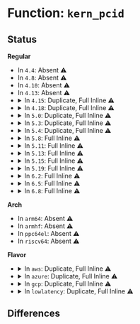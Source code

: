 # Function: <code>kern_pcid</code>

## Status
<b>Regular</b>
<ul>
<li>
In <code>4.4</code>: Absent ⚠️
</li>
<li>
In <code>4.8</code>: Absent ⚠️
</li>
<li>
In <code>4.10</code>: Absent ⚠️
</li>
<li>
In <code>4.13</code>: Absent ⚠️
</li>
<li>
<details>
<summary>In <code>4.15</code>: Duplicate, Full Inline ⚠️</summary>

**Collision:** Static Duplication

**Inline:** Full

**Transformation:** False

**Instances:**

```
In arch/x86/kernel/paravirt.c (ffffffff8106b21a)
Location: arch/x86/include/asm/tlbflush.h:75
Inline: True
Inline callers:
  - arch/x86/kernel/paravirt.c:native_flush_tlb_one_user
  - arch/x86/kernel/paravirt.c:native_flush_tlb_one_user
  - arch/x86/kernel/paravirt.c:native_flush_tlb
```
```
In arch/x86/mm/tlb.c (ffffffff8107a28b)
Location: arch/x86/include/asm/tlbflush.h:75
Inline: True
Inline callers:
  - arch/x86/mm/tlb.c:load_new_mm_cr3
  - arch/x86/mm/tlb.c:load_new_mm_cr3
  - arch/x86/mm/tlb.c:load_new_mm_cr3
```
```
In arch/x86/mm/mem_encrypt.c (ffffffff826c59b6)
Location: arch/x86/include/asm/tlbflush.h:75
Inline: True
Inline callers:
  - arch/x86/mm/mem_encrypt.c:__sme_early_map_unmap_mem
```
</details>
</li>
<li>
<details>
<summary>In <code>4.18</code>: Duplicate, Full Inline ⚠️</summary>

**Collision:** Static Duplication

**Inline:** Full

**Transformation:** False

**Instances:**

```
In arch/x86/kernel/paravirt.c (ffffffff8106de90)
Location: arch/x86/include/asm/tlbflush.h:75
Inline: True
Inline callers:
  - arch/x86/kernel/paravirt.c:native_flush_tlb_one_user
  - arch/x86/kernel/paravirt.c:native_flush_tlb_one_user
  - arch/x86/kernel/paravirt.c:native_flush_tlb
```
```
In arch/x86/mm/tlb.c (ffffffff8107d90c)
Location: arch/x86/include/asm/tlbflush.h:75
Inline: True
Inline callers:
  - arch/x86/mm/tlb.c:initialize_tlbstate_and_flush
  - arch/x86/mm/tlb.c:load_new_mm_cr3
  - arch/x86/mm/tlb.c:load_new_mm_cr3
  - arch/x86/mm/tlb.c:load_new_mm_cr3
```
```
In arch/x86/mm/mem_encrypt.c (ffffffff826efa8c)
Location: arch/x86/include/asm/tlbflush.h:75
Inline: True
Inline callers:
  - arch/x86/mm/mem_encrypt.c:__sme_early_map_unmap_mem
```
</details>
</li>
<li>
<details>
<summary>In <code>5.0</code>: Duplicate, Full Inline ⚠️</summary>

**Collision:** Static Duplication

**Inline:** Full

**Transformation:** False

**Instances:**

```
In arch/x86/kernel/paravirt.c (ffffffff81073e20)
Location: arch/x86/include/asm/tlbflush.h:75
Inline: True
Inline callers:
  - arch/x86/kernel/paravirt.c:native_flush_tlb_one_user
  - arch/x86/kernel/paravirt.c:native_flush_tlb_one_user
  - arch/x86/kernel/paravirt.c:native_flush_tlb
```
```
In arch/x86/mm/tlb.c (ffffffff8108443c)
Location: arch/x86/include/asm/tlbflush.h:75
Inline: True
Inline callers:
  - arch/x86/mm/tlb.c:initialize_tlbstate_and_flush
  - arch/x86/mm/tlb.c:load_new_mm_cr3
  - arch/x86/mm/tlb.c:load_new_mm_cr3
  - arch/x86/mm/tlb.c:load_new_mm_cr3
```
```
In arch/x86/mm/mem_encrypt.c (ffffffff828a6749)
Location: arch/x86/include/asm/tlbflush.h:75
Inline: True
Inline callers:
  - arch/x86/mm/mem_encrypt.c:__sme_early_map_unmap_mem
```
</details>
</li>
<li>
<details>
<summary>In <code>5.3</code>: Duplicate, Full Inline ⚠️</summary>

**Collision:** Static Duplication

**Inline:** Full

**Transformation:** False

**Instances:**

```
In arch/x86/kernel/paravirt.c (ffffffff810779c0)
Location: arch/x86/include/asm/tlbflush.h:75
Inline: True
Inline callers:
  - arch/x86/kernel/paravirt.c:native_flush_tlb_one_user
  - arch/x86/kernel/paravirt.c:native_flush_tlb_one_user
  - arch/x86/kernel/paravirt.c:native_flush_tlb
```
```
In arch/x86/mm/tlb.c (ffffffff810880db)
Location: arch/x86/include/asm/tlbflush.h:75
Inline: True
Inline callers:
  - arch/x86/mm/tlb.c:initialize_tlbstate_and_flush
  - arch/x86/mm/tlb.c:load_new_mm_cr3
  - arch/x86/mm/tlb.c:load_new_mm_cr3
  - arch/x86/mm/tlb.c:load_new_mm_cr3
```
```
In arch/x86/mm/mem_encrypt.c (ffffffff828bede5)
Location: arch/x86/include/asm/tlbflush.h:75
Inline: True
Inline callers:
  - arch/x86/mm/mem_encrypt.c:__sme_early_map_unmap_mem
```
</details>
</li>
<li>
<details>
<summary>In <code>5.4</code>: Duplicate, Full Inline ⚠️</summary>

**Collision:** Static Duplication

**Inline:** Full

**Transformation:** False

**Instances:**

```
In arch/x86/kernel/paravirt.c (ffffffff81078a30)
Location: arch/x86/include/asm/tlbflush.h:75
Inline: True
Inline callers:
  - arch/x86/kernel/paravirt.c:native_flush_tlb_one_user
  - arch/x86/kernel/paravirt.c:native_flush_tlb_one_user
  - arch/x86/kernel/paravirt.c:native_flush_tlb
```
```
In arch/x86/mm/tlb.c (ffffffff81088d7c)
Location: arch/x86/include/asm/tlbflush.h:75
Inline: True
Inline callers:
  - arch/x86/mm/tlb.c:initialize_tlbstate_and_flush
  - arch/x86/mm/tlb.c:load_new_mm_cr3
  - arch/x86/mm/tlb.c:load_new_mm_cr3
  - arch/x86/mm/tlb.c:load_new_mm_cr3
```
```
In arch/x86/mm/mem_encrypt.c (ffffffff828c525e)
Location: arch/x86/include/asm/tlbflush.h:75
Inline: True
Inline callers:
  - arch/x86/mm/mem_encrypt.c:__sme_early_map_unmap_mem
```
</details>
</li>
<li>
<details>
<summary>In <code>5.8</code>: Full Inline ⚠️</summary>

**Collision:** Unique Static

**Inline:** Full

**Transformation:** False

**Instances:**

```
In arch/x86/mm/tlb.c (ffffffff8108ba0a)
Location: arch/x86/mm/tlb.c:104
Inline: True
Inline callers:
  - arch/x86/mm/tlb.c:native_flush_tlb_local
  - arch/x86/mm/tlb.c:native_flush_tlb_one_user
  - arch/x86/mm/tlb.c:native_flush_tlb_one_user
  - arch/x86/mm/tlb.c:__get_current_cr3_fast
  - arch/x86/mm/tlb.c:initialize_tlbstate_and_flush
  - arch/x86/mm/tlb.c:load_new_mm_cr3
  - arch/x86/mm/tlb.c:load_new_mm_cr3
  - arch/x86/mm/tlb.c:load_new_mm_cr3
```
</details>
</li>
<li>
<details>
<summary>In <code>5.11</code>: Full Inline ⚠️</summary>

**Collision:** Unique Static

**Inline:** Full

**Transformation:** False

**Instances:**

```
In arch/x86/mm/tlb.c (ffffffff8108ba5a)
Location: arch/x86/mm/tlb.c:103
Inline: True
Inline callers:
  - arch/x86/mm/tlb.c:native_flush_tlb_local
  - arch/x86/mm/tlb.c:native_flush_tlb_one_user
  - arch/x86/mm/tlb.c:native_flush_tlb_one_user
  - arch/x86/mm/tlb.c:__get_current_cr3_fast
  - arch/x86/mm/tlb.c:initialize_tlbstate_and_flush
  - arch/x86/mm/tlb.c:load_new_mm_cr3
  - arch/x86/mm/tlb.c:load_new_mm_cr3
  - arch/x86/mm/tlb.c:load_new_mm_cr3
```
</details>
</li>
<li>
<details>
<summary>In <code>5.13</code>: Full Inline ⚠️</summary>

**Collision:** Unique Static

**Inline:** Full

**Transformation:** False

**Instances:**

```
In arch/x86/mm/tlb.c (ffffffff8108c530)
Location: arch/x86/mm/tlb.c:104
Inline: True
Inline callers:
  - arch/x86/mm/tlb.c:native_flush_tlb_one_user
  - arch/x86/mm/tlb.c:__get_current_cr3_fast
  - arch/x86/mm/tlb.c:initialize_tlbstate_and_flush
  - arch/x86/mm/tlb.c:load_new_mm_cr3
  - arch/x86/mm/tlb.c:load_new_mm_cr3
```
</details>
</li>
<li>
<details>
<summary>In <code>5.15</code>: Full Inline ⚠️</summary>

**Collision:** Unique Static

**Inline:** Full

**Transformation:** False

**Instances:**

```
In arch/x86/mm/tlb.c (ffffffff8109bd70)
Location: arch/x86/mm/tlb.c:111
Inline: True
Inline callers:
  - arch/x86/mm/tlb.c:native_flush_tlb_one_user
  - arch/x86/mm/tlb.c:__get_current_cr3_fast
  - arch/x86/mm/tlb.c:initialize_tlbstate_and_flush
  - arch/x86/mm/tlb.c:load_new_mm_cr3
  - arch/x86/mm/tlb.c:load_new_mm_cr3
```
</details>
</li>
<li>
<details>
<summary>In <code>5.19</code>: Full Inline ⚠️</summary>

**Collision:** Unique Static

**Inline:** Full

**Transformation:** False

**Instances:**

```
In arch/x86/mm/tlb.c (ffffffff810af290)
Location: arch/x86/mm/tlb.c:112
Inline: True
Inline callers:
  - arch/x86/mm/tlb.c:native_flush_tlb_one_user
  - arch/x86/mm/tlb.c:__get_current_cr3_fast
  - arch/x86/mm/tlb.c:initialize_tlbstate_and_flush
  - arch/x86/mm/tlb.c:load_new_mm_cr3
  - arch/x86/mm/tlb.c:load_new_mm_cr3
```
</details>
</li>
<li>
<details>
<summary>In <code>6.2</code>: Full Inline ⚠️</summary>

**Collision:** Unique Static

**Inline:** Full

**Transformation:** False

**Instances:**

```
In arch/x86/mm/tlb.c (ffffffff810c96a0)
Location: arch/x86/mm/tlb.c:112
Inline: True
Inline callers:
  - arch/x86/mm/tlb.c:native_flush_tlb_one_user
  - arch/x86/mm/tlb.c:__get_current_cr3_fast
  - arch/x86/mm/tlb.c:initialize_tlbstate_and_flush
  - arch/x86/mm/tlb.c:load_new_mm_cr3
  - arch/x86/mm/tlb.c:load_new_mm_cr3
```
</details>
</li>
<li>
<details>
<summary>In <code>6.5</code>: Full Inline ⚠️</summary>

**Collision:** Unique Static

**Inline:** Full

**Transformation:** False

**Instances:**

```
In arch/x86/mm/tlb.c (ffffffff810ccd20)
Location: arch/x86/mm/tlb.c:112
Inline: True
Inline callers:
  - arch/x86/mm/tlb.c:native_flush_tlb_one_user
  - arch/x86/mm/tlb.c:__get_current_cr3_fast
  - arch/x86/mm/tlb.c:initialize_tlbstate_and_flush
  - arch/x86/mm/tlb.c:switch_mm_irqs_off
  - arch/x86/mm/tlb.c:switch_mm_irqs_off
```
</details>
</li>
<li>
<details>
<summary>In <code>6.8</code>: Full Inline ⚠️</summary>

**Collision:** Unique Static

**Inline:** Full

**Transformation:** False

**Instances:**

```
In arch/x86/mm/tlb.c (ffffffff810d53ef)
Location: arch/x86/mm/tlb.c:113
Inline: True
Inline callers:
  - arch/x86/mm/tlb.c:native_flush_tlb_one_user
  - arch/x86/mm/tlb.c:__get_current_cr3_fast
  - arch/x86/mm/tlb.c:initialize_tlbstate_and_flush
  - arch/x86/mm/tlb.c:switch_mm_irqs_off
  - arch/x86/mm/tlb.c:switch_mm_irqs_off
```
</details>
</li>
</ul>
<b>Arch</b>
<ul>
<li>
In <code>arm64</code>: Absent ⚠️
</li>
<li>
In <code>armhf</code>: Absent ⚠️
</li>
<li>
In <code>ppc64el</code>: Absent ⚠️
</li>
<li>
In <code>riscv64</code>: Absent ⚠️
</li>
</ul>
<b>Flavor</b>
<ul>
<li>
<details>
<summary>In <code>aws</code>: Duplicate, Full Inline ⚠️</summary>

**Collision:** Static Duplication

**Inline:** Full

**Transformation:** False

**Instances:**

```
In arch/x86/kernel/paravirt.c (ffffffff81077a30)
Location: arch/x86/include/asm/tlbflush.h:75
Inline: True
Inline callers:
  - arch/x86/kernel/paravirt.c:native_flush_tlb_one_user
  - arch/x86/kernel/paravirt.c:native_flush_tlb_one_user
  - arch/x86/kernel/paravirt.c:native_flush_tlb
```
```
In arch/x86/mm/tlb.c (ffffffff81087d7c)
Location: arch/x86/include/asm/tlbflush.h:75
Inline: True
Inline callers:
  - arch/x86/mm/tlb.c:initialize_tlbstate_and_flush
  - arch/x86/mm/tlb.c:load_new_mm_cr3
  - arch/x86/mm/tlb.c:load_new_mm_cr3
  - arch/x86/mm/tlb.c:load_new_mm_cr3
```
```
In arch/x86/mm/mem_encrypt.c (ffffffff828b01f6)
Location: arch/x86/include/asm/tlbflush.h:75
Inline: True
Inline callers:
  - arch/x86/mm/mem_encrypt.c:__sme_early_map_unmap_mem
```
</details>
</li>
<li>
<details>
<summary>In <code>azure</code>: Duplicate, Full Inline ⚠️</summary>

**Collision:** Static Duplication

**Inline:** Full

**Transformation:** False

**Instances:**

```
In arch/x86/kernel/paravirt.c (ffffffff81067710)
Location: arch/x86/include/asm/tlbflush.h:75
Inline: True
Inline callers:
  - arch/x86/kernel/paravirt.c:native_flush_tlb_one_user
  - arch/x86/kernel/paravirt.c:native_flush_tlb_one_user
  - arch/x86/kernel/paravirt.c:native_flush_tlb
```
```
In arch/x86/mm/tlb.c (ffffffff810769e7)
Location: arch/x86/include/asm/tlbflush.h:75
Inline: True
Inline callers:
  - arch/x86/mm/tlb.c:initialize_tlbstate_and_flush
  - arch/x86/mm/tlb.c:load_new_mm_cr3
  - arch/x86/mm/tlb.c:load_new_mm_cr3
  - arch/x86/mm/tlb.c:load_new_mm_cr3
```
```
In arch/x86/mm/mem_encrypt.c (ffffffff828a83e3)
Location: arch/x86/include/asm/tlbflush.h:75
Inline: True
Inline callers:
  - arch/x86/mm/mem_encrypt.c:__sme_early_map_unmap_mem
```
</details>
</li>
<li>
<details>
<summary>In <code>gcp</code>: Duplicate, Full Inline ⚠️</summary>

**Collision:** Static Duplication

**Inline:** Full

**Transformation:** False

**Instances:**

```
In arch/x86/kernel/paravirt.c (ffffffff810779e0)
Location: arch/x86/include/asm/tlbflush.h:75
Inline: True
Inline callers:
  - arch/x86/kernel/paravirt.c:native_flush_tlb_one_user
  - arch/x86/kernel/paravirt.c:native_flush_tlb_one_user
  - arch/x86/kernel/paravirt.c:native_flush_tlb
```
```
In arch/x86/mm/tlb.c (ffffffff81087d2c)
Location: arch/x86/include/asm/tlbflush.h:75
Inline: True
Inline callers:
  - arch/x86/mm/tlb.c:initialize_tlbstate_and_flush
  - arch/x86/mm/tlb.c:load_new_mm_cr3
  - arch/x86/mm/tlb.c:load_new_mm_cr3
  - arch/x86/mm/tlb.c:load_new_mm_cr3
```
```
In arch/x86/mm/mem_encrypt.c (ffffffff828c30f5)
Location: arch/x86/include/asm/tlbflush.h:75
Inline: True
Inline callers:
  - arch/x86/mm/mem_encrypt.c:__sme_early_map_unmap_mem
```
</details>
</li>
<li>
<details>
<summary>In <code>lowlatency</code>: Duplicate, Full Inline ⚠️</summary>

**Collision:** Static Duplication

**Inline:** Full

**Transformation:** False

**Instances:**

```
In arch/x86/kernel/paravirt.c (ffffffff81079a80)
Location: arch/x86/include/asm/tlbflush.h:75
Inline: True
Inline callers:
  - arch/x86/kernel/paravirt.c:native_flush_tlb_one_user
  - arch/x86/kernel/paravirt.c:native_flush_tlb_one_user
  - arch/x86/kernel/paravirt.c:native_flush_tlb
```
```
In arch/x86/mm/tlb.c (ffffffff81089f1c)
Location: arch/x86/include/asm/tlbflush.h:75
Inline: True
Inline callers:
  - arch/x86/mm/tlb.c:initialize_tlbstate_and_flush
  - arch/x86/mm/tlb.c:load_new_mm_cr3
  - arch/x86/mm/tlb.c:load_new_mm_cr3
  - arch/x86/mm/tlb.c:load_new_mm_cr3
```
```
In arch/x86/mm/mem_encrypt.c (ffffffff828c629b)
Location: arch/x86/include/asm/tlbflush.h:75
Inline: True
Inline callers:
  - arch/x86/mm/mem_encrypt.c:__sme_early_map_unmap_mem
```
</details>
</li>
</ul>

## Differences
